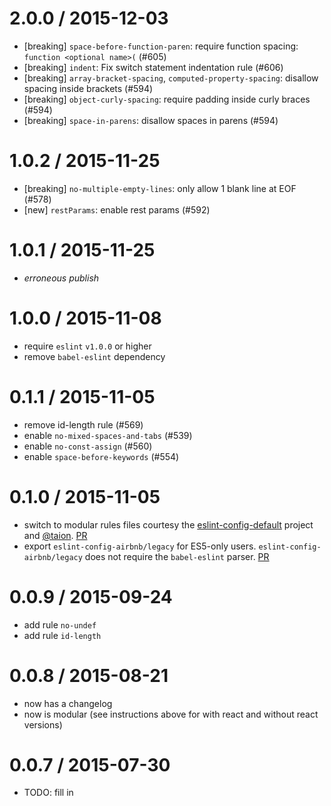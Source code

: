 2.0.0 / 2015-12-03
==================
 - [breaking] `space-before-function-paren`: require function spacing: `function <optional name>(` (#605)
 - [breaking] `indent`: Fix switch statement indentation rule (#606)
 - [breaking] `array-bracket-spacing`, `computed-property-spacing`: disallow spacing inside brackets (#594)
 - [breaking] `object-curly-spacing`: require padding inside curly braces (#594)
 - [breaking] `space-in-parens`: disallow spaces in parens (#594)

1.0.2 / 2015-11-25
==================
 - [breaking] `no-multiple-empty-lines`: only allow 1 blank line at EOF (#578)
 - [new] `restParams`: enable rest params (#592)

1.0.1 / 2015-11-25
==================
 - *erroneous publish*

1.0.0 / 2015-11-08
==================
 - require `eslint` `v1.0.0` or higher
 - remove `babel-eslint` dependency

0.1.1 / 2015-11-05
==================
 - remove id-length rule (#569)
 - enable `no-mixed-spaces-and-tabs` (#539)
 - enable `no-const-assign` (#560)
 - enable `space-before-keywords` (#554)

0.1.0 / 2015-11-05
==================
 - switch to modular rules files courtesy the [eslint-config-default][ecd] project and [@taion][taion]. [PR][pr-modular]
 - export `eslint-config-airbnb/legacy` for ES5-only users. `eslint-config-airbnb/legacy` does not require the `babel-eslint` parser. [PR][pr-legacy]

0.0.9 / 2015-09-24
==================
- add rule `no-undef`
- add rule `id-length`

0.0.8 / 2015-08-21
==================
 - now has a changelog
 - now is modular (see instructions above for with react and without react versions)

0.0.7 / 2015-07-30
==================
 - TODO: fill in

[ecd]: https://github.com/walmartlabs/eslint-config-defaults
[taion]: https://github.com/taion
[pr-modular]: https://github.com/airbnb/javascript/pull/526
[pr-legacy]: https://github.com/airbnb/javascript/pull/527
